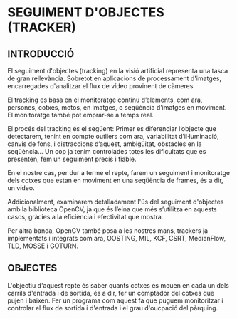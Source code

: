 # SEGUIMENT D'OBJECTES (TRACKER)



## INTRODUCCIÓ 

El seguiment d'objectes (tracking)  en la visió artificial representa una tasca de gran rellevància. Sobretot en aplicacions de processament d'imatges, encarregades d'analitzar el flux de vídeo provinent de càmeres.

El tracking es basa en el monitoratge continu d’elements, com ara, persones, cotxes, motos, en imatges, o seqüència d’imatges en moviment.
El monitoratge també pot emprar-se a temps real. 

El procés del tracking és el següent:
Primer es diferenciar l’objecte que detectarem, tenint en compte outliers com ara, variabilitat d’il·luminació, canvis de fons, i distraccions d’aquest,  ambigüitat, obstacles en la seqüència…
Un cop ja tenim controlades totes les dificultats que es presenten, fem un seguiment precís i fiable. 

En el nostre cas, per dur a terme el repte, farem un seguiment i monitoratge dels cotxes que estan en moviment en una seqüència de frames, és a dir, un vídeo. 

Addicionalment,  examinarem detalladament l'ús del seguiment d'objectes amb la biblioteca OpenCV, ja que és l’eina que més s’utilitza en aquests casos, gràcies a la eficiència i efectivitat que mostra.

Per altra banda, OpenCV també posa a les nostres mans, trackers ja implementats i integrats com ara, OOSTING, MIL, KCF, CSRT, MedianFlow, TLD, MOSSE i GOTURN. 


## OBJECTES 

L'objectiu d'aquest repte és saber quants cotxes es mouen en cada un dels carrils d'entrada i de sortida, és a dir, fer un comptador del cotxes que pujen i baixen. Fer un programa com aquest fa que puguem monitoritzar  i controlar el flux de sortida i d'entrada i el grau d'oucpació del pàrquing. 
